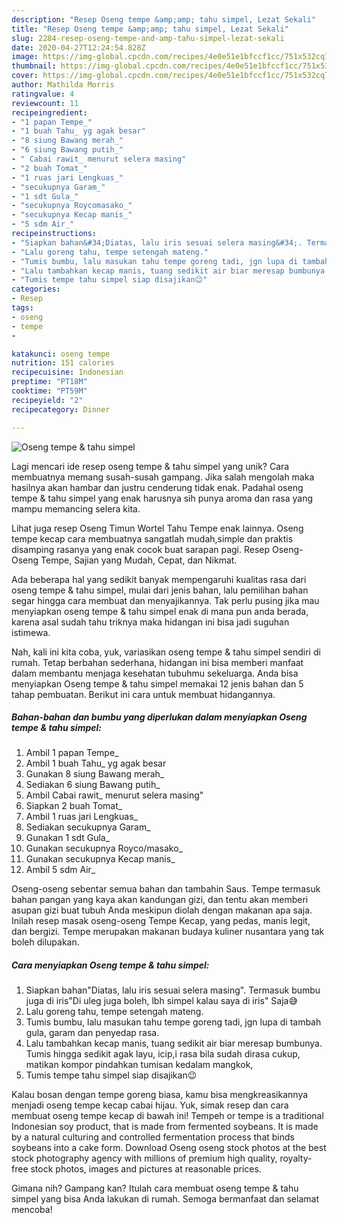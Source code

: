 ```yaml
---
description: "Resep Oseng tempe &amp;amp; tahu simpel, Lezat Sekali"
title: "Resep Oseng tempe &amp;amp; tahu simpel, Lezat Sekali"
slug: 2284-resep-oseng-tempe-and-amp-tahu-simpel-lezat-sekali
date: 2020-04-27T12:24:54.828Z
image: https://img-global.cpcdn.com/recipes/4e0e51e1bfccf1cc/751x532cq70/oseng-tempe-tahu-simpel-foto-resep-utama.jpg
thumbnail: https://img-global.cpcdn.com/recipes/4e0e51e1bfccf1cc/751x532cq70/oseng-tempe-tahu-simpel-foto-resep-utama.jpg
cover: https://img-global.cpcdn.com/recipes/4e0e51e1bfccf1cc/751x532cq70/oseng-tempe-tahu-simpel-foto-resep-utama.jpg
author: Mathilda Morris
ratingvalue: 4
reviewcount: 11
recipeingredient:
- "1 papan Tempe_"
- "1 buah Tahu_ yg agak besar"
- "8 siung Bawang merah_"
- "6 siung Bawang putih_"
- " Cabai rawit_ menurut selera masing"
- "2 buah Tomat_"
- "1 ruas jari Lengkuas_"
- "secukupnya Garam_"
- "1 sdt Gula_"
- "secukupnya Roycomasako_"
- "secukupnya Kecap manis_"
- "5 sdm Air_"
recipeinstructions:
- "Siapkan bahan&#34;Diatas, lalu iris sesuai selera masing&#34;. Termasuk bumbu juga di iris&#34;Di uleg juga boleh, lbh simpel kalau saya di iris&#34; Saja😅"
- "Lalu goreng tahu, tempe setengah mateng."
- "Tumis bumbu, lalu masukan tahu tempe goreng tadi, jgn lupa di tambah gula, garam dan penyedap rasa."
- "Lalu tambahkan kecap manis, tuang sedikit air biar meresap bumbunya. Tumis hingga sedikit agak layu, icip,i rasa bila sudah dirasa cukup, matikan kompor pindahkan tumisan kedalam mangkok,"
- "Tumis tempe tahu simpel siap disajikan😉"
categories:
- Resep
tags:
- oseng
- tempe
- 

katakunci: oseng tempe  
nutrition: 151 calories
recipecuisine: Indonesian
preptime: "PT18M"
cooktime: "PT59M"
recipeyield: "2"
recipecategory: Dinner

---
```



![Oseng tempe &amp; tahu simpel](https://img-global.cpcdn.com/recipes/4e0e51e1bfccf1cc/751x532cq70/oseng-tempe-tahu-simpel-foto-resep-utama.jpg)

Lagi mencari ide resep oseng tempe &amp; tahu simpel yang unik? Cara membuatnya memang susah-susah gampang. Jika salah mengolah maka hasilnya akan hambar dan justru cenderung tidak enak. Padahal oseng tempe &amp; tahu simpel yang enak harusnya sih punya aroma dan rasa yang mampu memancing selera kita.

Lihat juga resep Oseng Timun Wortel Tahu Tempe enak lainnya. Oseng tempe kecap cara membuatnya sangatlah mudah,simple dan praktis disamping rasanya yang enak cocok buat sarapan pagi. Resep Oseng-Oseng Tempe, Sajian yang Mudah, Cepat, dan Nikmat.

Ada beberapa hal yang sedikit banyak mempengaruhi kualitas rasa dari oseng tempe &amp; tahu simpel, mulai dari jenis bahan, lalu pemilihan bahan segar hingga cara membuat dan menyajikannya. Tak perlu pusing jika mau menyiapkan oseng tempe &amp; tahu simpel enak di mana pun anda berada, karena asal sudah tahu triknya maka hidangan ini bisa jadi suguhan istimewa.


Nah, kali ini kita coba, yuk, variasikan oseng tempe &amp; tahu simpel sendiri di rumah. Tetap berbahan sederhana, hidangan ini bisa memberi manfaat dalam membantu menjaga kesehatan tubuhmu sekeluarga. Anda bisa menyiapkan Oseng tempe &amp; tahu simpel memakai 12 jenis bahan dan 5 tahap pembuatan. Berikut ini cara untuk membuat hidangannya.

<!--inarticleads1-->

##### Bahan-bahan dan bumbu yang diperlukan dalam menyiapkan Oseng tempe &amp; tahu simpel:

1. Ambil 1 papan Tempe_
1. Ambil 1 buah Tahu_ yg agak besar
1. Gunakan 8 siung Bawang merah_
1. Sediakan 6 siung Bawang putih_
1. Ambil  Cabai rawit_ menurut selera masing&#34;
1. Siapkan 2 buah Tomat_
1. Ambil 1 ruas jari Lengkuas_
1. Sediakan secukupnya Garam_
1. Gunakan 1 sdt Gula_
1. Gunakan secukupnya Royco/masako_
1. Gunakan secukupnya Kecap manis_
1. Ambil 5 sdm Air_


Oseng-oseng sebentar semua bahan dan tambahin Saus. Tempe termasuk bahan pangan yang kaya akan kandungan gizi, dan tentu akan memberi asupan gizi buat tubuh Anda meskipun diolah dengan makanan apa saja. Inilah resep masak oseng-oseng Tempe Kecap, yang pedas, manis legit, dan bergizi. Tempe merupakan makanan budaya kuliner nusantara yang tak boleh dilupakan. 

<!--inarticleads2-->

##### Cara menyiapkan Oseng tempe &amp; tahu simpel:

1. Siapkan bahan&#34;Diatas, lalu iris sesuai selera masing&#34;. Termasuk bumbu juga di iris&#34;Di uleg juga boleh, lbh simpel kalau saya di iris&#34; Saja😅
1. Lalu goreng tahu, tempe setengah mateng.
1. Tumis bumbu, lalu masukan tahu tempe goreng tadi, jgn lupa di tambah gula, garam dan penyedap rasa.
1. Lalu tambahkan kecap manis, tuang sedikit air biar meresap bumbunya. Tumis hingga sedikit agak layu, icip,i rasa bila sudah dirasa cukup, matikan kompor pindahkan tumisan kedalam mangkok,
1. Tumis tempe tahu simpel siap disajikan😉


Kalau bosan dengan tempe goreng biasa, kamu bisa mengkreasikannya menjadi oseng tempe kecap cabai hijau. Yuk, simak resep dan cara membuat oseng tempe kecap di bawah ini! Tempeh or tempe is a traditional Indonesian soy product, that is made from fermented soybeans. It is made by a natural culturing and controlled fermentation process that binds soybeans into a cake form. Download Oseng oseng stock photos at the best stock photography agency with millions of premium high quality, royalty-free stock photos, images and pictures at reasonable prices. 

Gimana nih? Gampang kan? Itulah cara membuat oseng tempe &amp; tahu simpel yang bisa Anda lakukan di rumah. Semoga bermanfaat dan selamat mencoba!
